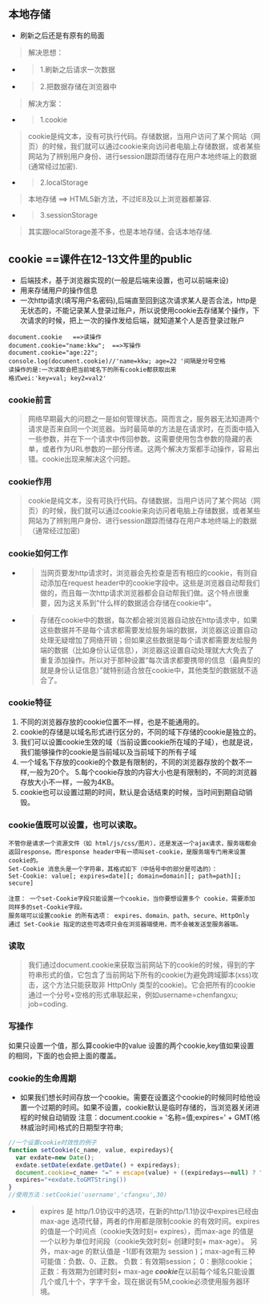 ## 本地存储
- 刷新之后还是有原有的局面
>解决思想：
- >1.刷新之后请求一次数据
- >2.把数据存储在浏览器中
>解决方案：
- >1.cookie
>cookie是纯文本，没有可执行代码。存储数据，当用户访问了某个网站（网页）的时候，我们就可以通过cookie来向访问者电脑上存储数据，或者某些网站为了辨别用户身份、进行session跟踪而储存在用户本地终端上的数据(通常经过加密).
- >2.localStorage
>本地存储  ==>  HTML5新方法，不过IE8及以上浏览器都兼容.
- >3.sessionStorage
>其实跟localStorage差不多，也是本地存储，会话本地存储.
## cookie ==课件在12-13文件里的public
- 后端技术，基于浏览器实现的(一般是后端来设置，也可以前端来设)
- 用来存储用户的操作信息
- 一次http请求(填写用户名密码),后端直至回到这次请求某人是否合法，http是无状态的，不能记录某人登录过账户，所以说使用cookie去存储某个操作，下次请求的时候，把上一次的操作发给后端，就知道某个人是否登录过账户
```
document.cookie   ==>读操作
document.cookie="name:kkw";  ==>写操作
document.cookie="age:22";
console.log(document.cookie)//'name=kkw; age=22 '间隔是分号空格
读操作的是:一次读取会把当前域名下的所有cookie都获取出来
格式wei:'key=val; key2=val2'  
```
### cookie前言
>网络早期最大的问题之一是如何管理状态。简而言之，服务器无法知道两个请求是否来自同一个浏览器。当时最简单的方法是在请求时，在页面中插入一些参数，并在下一个请求中传回参数。这需要使用包含参数的隐藏的表单，或者作为URL参数的一部分传递。这两个解决方案都手动操作，容易出错。cookie出现来解决这个问题。
### cookie作用
>cookie是纯文本，没有可执行代码。存储数据，当用户访问了某个网站（网页）的时候，我们就可以通过cookie来向访问者电脑上存储数据，或者某些网站为了辨别用户身份、进行session跟踪而储存在用户本地终端上的数据（通常经过加密)
### cookie如何工作
- >当网页要发http请求时，浏览器会先检查是否有相应的cookie，有则自动添加在request header中的cookie字段中。这些是浏览器自动帮我们做的，而且每一次http请求浏览器都会自动帮我们做。这个特点很重要，因为这关系到“什么样的数据适合存储在cookie中”。
- >存储在cookie中的数据，每次都会被浏览器自动放在http请求中，如果这些数据并不是每个请求都需要发给服务端的数据，浏览器这设置自动处理无疑增加了网络开销；但如果这些数据是每个请求都需要发给服务端的数据（比如身份认证信息），浏览器这设置自动处理就大大免去了重复添加操作。所以对于那种设置“每次请求都要携带的信息（最典型的就是身份认证信息）”就特别适合放在cookie中，其他类型的数据就不适合了。
### cookie特征
1. 不同的浏览器存放的cookie位置不一样，也是不能通用的。
2. cookie的存储是以域名形式进行区分的，不同的域下存储的cookie是独立的。
3. 我们可以设置cookie生效的域（当前设置cookie所在域的子域），也就是说，我们能够操作的cookie是当前域以及当前域下的所有子域
4. 一个域名下存放的cookie的个数是有限制的，不同的浏览器存放的个数不一样,一般为20个。
5.每个cookie存放的内容大小也是有限制的，不同的浏览器存放大小不一样，一般为4KB。
6. cookie也可以设置过期的时间，默认是会话结束的时候，当时间到期自动销毁。
### cookie值既可以设置，也可以读取。
```
不管你是请求一个资源文件（如 html/js/css/图片），还是发送一个ajax请求，服务端都会返回response。而response header中有一项叫set-cookie，是服务端专门用来设置cookie的。
Set-Cookie 消息头是一个字符串，其格式如下（中括号中的部分是可选的）：
Set-Cookie: value[; expires=date][; domain=domain][; path=path][; secure]

注意： 一个set-Cookie字段只能设置一个cookie，当你要想设置多个 cookie，需要添加同样多的set-Cookie字段。
服务端可以设置cookie 的所有选项： expires、domain、path、secure、HttpOnly
通过 Set-Cookie 指定的这些可选项只会在浏览器端使用，而不会被发送至服务器端。
```
### 读取
>我们通过document.cookie来获取当前网站下的cookie的时候，得到的字符串形式的值，它包含了当前网站下所有的cookie(为避免跨域脚本(xss)攻击，这个方法只能获取非 HttpOnly 类型的cookie)。它会把所有的cookie通过一个分号+空格的形式串联起来，例如username=chenfangxu; job=coding.
### 写操作
如果只设置一个值，那么算cookie中的value 设置的两个cookie,key值如果设置的相同，下面的也会把上面的覆盖。
### cookie的生命周期
- 如果我们想长时间存放一个cookie。需要在设置这个cookie的时候同时给他设置一个过期的时间。如果不设置，cookie默认是临时存储的，当浏览器关闭进程的时候自动销毁
注意：document.cookie = '名称=值;expires=' + GMT(格林威治时间)格式的日期型字符串;
```js
//一个设置cookie时效性的例子
function setCookie(c_name, value, expiredays){
  var exdate=new Date();
  exdate.setDate(exdate.getDate() + expiredays);
  document.cookie=c_name+ "=" + escape(value) + ((expiredays==null) ? "" : ";
  expires="+exdate.toGMTString())
}
//使用方法：setCookie('username','cfangxu',30)
```
- >expires 是 http/1.0协议中的选项，在新的http/1.1协议中expires已经由 max-age 选项代替，两者的作用都是限制cookie 的有效时间。expires的值是一个时间点（cookie失效时刻= expires），而max-age 的值是一个以秒为单位时间段（cookie失效时刻= 创建时刻+ max-age）。
另外，max-age 的默认值是 -1(即有效期为 session )；max-age有三种可能值：负数、0、正数。
负数：有效期session；
0：删除cookie；
正数：有效期为创建时刻+ max-age
***cookie***在以前每个域名只能设置几个或几十个，字字千金，现在据说有5M,cookie必须使用服务器环境。